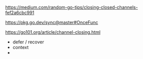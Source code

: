 
https://medium.com/random-go-tips/closing-closed-channels-fef2a6cbc991

https://pkg.go.dev/sync@master#OnceFunc

[](https://blog.golang.org/pipelines)

https://go101.org/article/channel-closing.html

* defer / recover
* context
* 